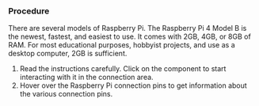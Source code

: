 ### Procedure

There are several models of Raspberry Pi. The Raspberry Pi 4 Model B is the newest, fastest, and easiest to use. It comes with 2GB, 4GB, or 8GB of RAM. For most educational purposes, hobbyist projects, and use as a desktop computer, 2GB is sufficient.

1. Read the instructions carefully. Click on the component to start interacting with it in the connection area.
2. Hover over the Raspberry Pi connection pins to get information about the various connection pins.